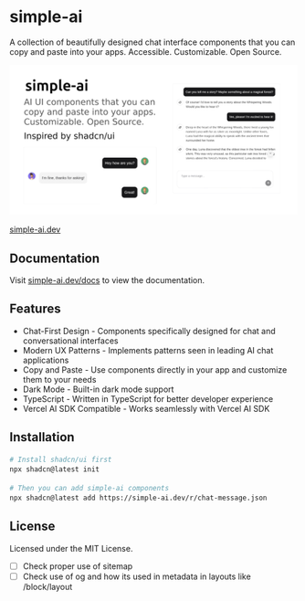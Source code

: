 # simple-ai

A collection of beautifully designed chat interface components that you can copy and paste into your apps. Accessible. Customizable. Open Source.

![hero](/public/og.jpg)

[simple-ai.dev](https://simple-ai.dev)

## Documentation

Visit [simple-ai.dev/docs](https://simple-ai.dev/docs) to view the documentation.

## Features

- Chat-First Design - Components specifically designed for chat and conversational interfaces
- Modern UX Patterns - Implements patterns seen in leading AI chat applications
- Copy and Paste - Use components directly in your app and customize them to your needs
- Dark Mode - Built-in dark mode support
- TypeScript - Written in TypeScript for better developer experience
- Vercel AI SDK Compatible - Works seamlessly with Vercel AI SDK

## Installation

```bash
# Install shadcn/ui first
npx shadcn@latest init

# Then you can add simple-ai components
npx shadcn@latest add https://simple-ai.dev/r/chat-message.json
```

## License

Licensed under the MIT License.

- [ ] Check proper use of sitemap
- [ ] Check use of og and how its used in metadata in layouts like /block/layout